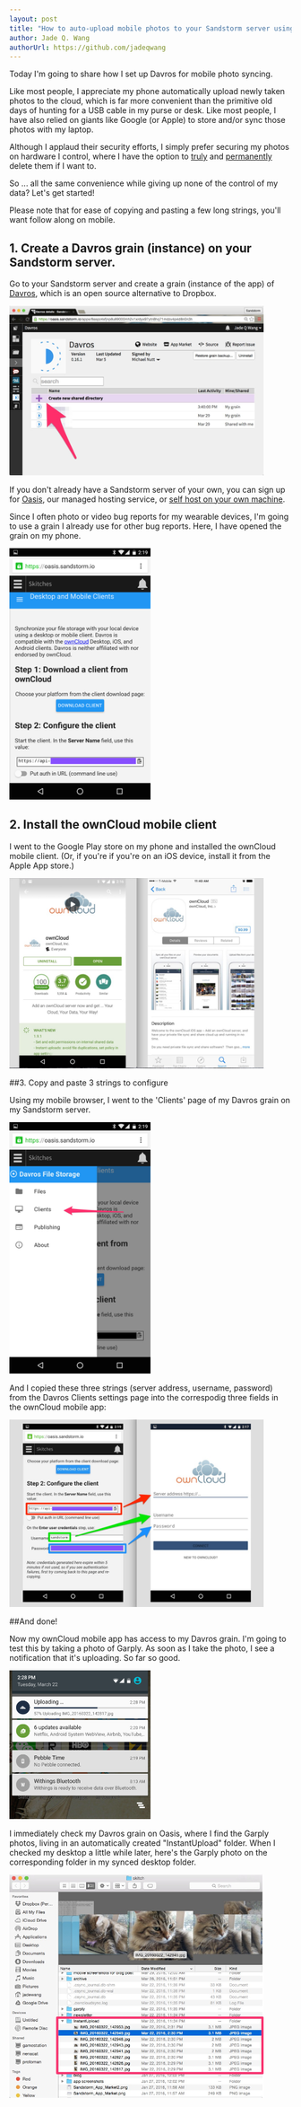 ```yaml
---
layout: post
title: "How to auto-upload mobile photos to your Sandstorm server using Davros"
author: Jade Q. Wang
authorUrl: https://github.com/jadeqwang
---
```


Today I'm going to share how I set up Davros for mobile photo syncing. 

Like most people, I appreciate my phone automatically upload newly taken photos to the cloud, which is far more convenient than the primitive old days of hunting for a USB cable in my purse or desk. Like most people, I have also relied on giants like Google (or Apple) to store and/or sync those photos with my laptop. 

Although I applaud their security efforts, I simply prefer securing my photos on hardware I control, where I have the option to [truly](https://en.wikipedia.org/wiki/ICloud_leaks_of_celebrity_photos) and [permanently](http://tilde.club/~mathowie/files/e0c99a3e95d5d907ab156fca2ba889bf-36.html) delete them if I want to. 

So ... all the same convenience while giving up none of the control of my data? Let's get started!

Please note that for ease of copying and pasting a few long strings, you'll want follow along on mobile.

## 1. Create a Davros grain (instance) on your Sandstorm server. 

Go to your Sandstorm server and create a grain (instance of the app) of [Davros](https://apps.sandstorm.io/app/8aspz4sfjnp8u89000mh2v1xrdyx97ytn8hq71mdzv4p4d8n0n3h), which is an open source alternative to Dropbox.

<img width="90%" src="/news/images/create_davros_grain.jpg">

If you don't already have a Sandstorm server of your own, you can sign up for [Oasis](https://oasis.sandstorm.io), our managed hosting service, or [self host on your own machine](https://sandstorm.io/install).

Since I often photo or video bug reports for my wearable devices, I'm going to use a grain I already use for other bug reports. Here, I have opened the grain on my phone.

<img width="50%" src="/news/images/davros_grain.png">

## 2. Install the ownCloud mobile client

I went to the Google Play store on my phone and installed the ownCloud mobile client. (Or, if you're if you're on an iOS device, install it from the Apple App store.)

<img width="90%" src="/news/images/app_store_screenshots.jpg">


##3. Copy and paste 3 strings to configure

Using my mobile browser, I went to the 'Clients' page of my Davros grain on my Sandstorm server.

<img width="50%" src="/news/images/nav_to_clients_page_screenshot.jpg">

And I copied these three strings (server address, username, password) from the Davros Clients settings page into the correspodig three fields in the ownCloud mobile app:

<img width="90%" src="/news/images/copy-pasta-screenshot.jpg">

##And done!

Now my ownCloud mobile app has access to my Davros grain. I'm going to test this by taking a photo of Garply. As soon as I take the photo, I see a notification that it's uploading. So far so good.

<img width="50%" src="/news/images/uploading_screenshot.png">

I immediately check my Davros grain on Oasis, where I find the Garply photos, living in an automatically created "InstantUpload" folder. When I checked my desktop a little while later, here's the Garply photo on the corresponding folder in my synced desktop folder.

<img width="90%" src="/news/images/skitch_desktop.jpg">




